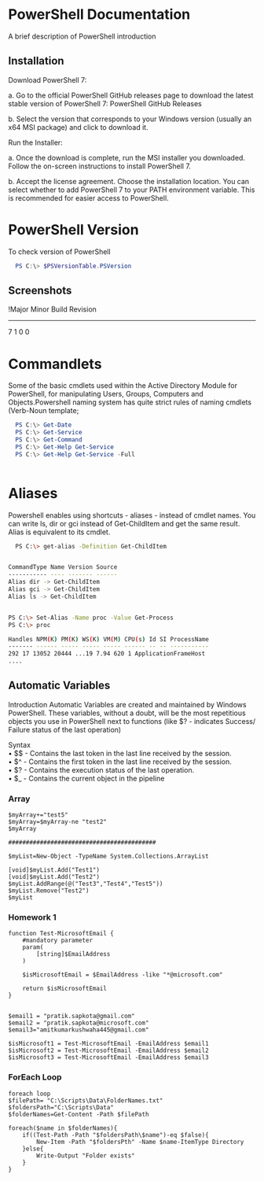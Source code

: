 
# PowerShell Documentation

A brief description of PowerShell introduction


## Installation

Download PowerShell 7:

a. Go to the official PowerShell GitHub releases page to download the latest stable version of PowerShell 7: PowerShell GitHub Releases

b. Select the version that corresponds to your Windows version (usually an x64 MSI package) and click to download it.

Run the Installer:

a. Once the download is complete, run the MSI installer you downloaded. Follow the on-screen instructions to install PowerShell 7.

b. Accept the license agreement.
Choose the installation location.
You can select whether to add PowerShell 7 to your PATH environment variable. This is recommended for easier access to PowerShell.

# PowerShell Version


To check version of PowerShell

```powershell
  PS C:\> $PSVersionTable.PSVersion
```


## Screenshots

!Major  Minor  Build  Revision
-----  -----  -----  --------
7      1      0      0

# Commandlets

Some of the basic cmdlets used within the Active Directory Module for PowerShell, for manipulating Users, Groups, Computers and Objects.Powershell naming system has quite strict rules of naming cmdlets (Verb-Noun template;

```powershell
  PS C:\> Get-Date
  PS C:\> Get-Service
  PS C:\> Get-Command
  PS C:\> Get-Help Get-Service 
  PS C:\> Get-Help Get-Service -Full
 
```
# Aliases
Powershell enables using shortcuts - aliases - instead of cmdlet names.
You can write ls, dir or gci instead of Get-ChildItem and get the same result. Alias is equivalent to
its cmdlet.
```bash
  PS C:\> get-alias -Definition Get-ChildItem


CommandType Name Version Source
----------- ---- ------- ------
Alias dir -> Get-ChildItem
Alias gci -> Get-ChildItem
Alias ls -> Get-ChildItem


PS C:\> Set-Alias -Name proc -Value Get-Process
PS C:\> proc

Handles NPM(K) PM(K) WS(K) VM(M) CPU(s) Id SI ProcessName
------- ------ ----- ----- ----- ------ -- -- -----------
292 17 13052 20444 ...19 7.94 620 1 ApplicationFrameHost
....
```
## Automatic Variables
Introduction
Automatic Variables are created and maintained by Windows PowerShell.  These variables, without a doubt, will be the most
repetitious objects you use in PowerShell next to functions (like $? - indicates Success/ Failure
status of the last operation)

Syntax  
• $$ - Contains the last token in the last line received by the session.    
• $^ - Contains the first token in the last line received by the session.   
• $? - Contains the execution status of the last operation.     
• $_ - Contains the current object in the pipeline

### Array

```
$myArray+="test5"
$myArray=$myArray-ne "test2"
$myArray

##########################################

$myList=New-Object -TypeName System.Collections.ArrayList

[void]$myList.Add("Test1")
[void]$myList.Add("Test2")
$myList.AddRange(@("Test3","Test4","Test5"))
$myList.Remove("Test2")
$myList

```

### Homework 1

```
function Test-MicrosoftEmail {
    #mandatory parameter
    param(
        [string]$EmailAddress
    )

    $isMicrosoftEmail = $EmailAddress -like "*@microsoft.com"

    return $isMicrosoftEmail
}


$email1 = "pratik.sapkota@gmail.com"
$email2 = "pratik.sapkota@microsoft.com"
$email3="amitkumarkushwaha445@gmail.com"

$isMicrosoft1 = Test-MicrosoftEmail -EmailAddress $email1
$isMicrosoft2 = Test-MicrosoftEmail -EmailAddress $email2
$isMicrosoft3 = Test-MicrosoftEmail -EmailAddress $email3

```


### ForEach Loop

```
foreach loop
$filePath= "C:\Scripts\Data\FolderNames.txt"
$foldersPath="C:\Scripts\Data"
$folderNames=Get-Content -Path $filePath

foreach($name in $folderNames){
    if((Test-Path -Path "$foldersPath\$name")-eq $false){
        New-Item -Path "$foldersPth" -Name $name-ItemType Directory
    }else{
        Write-Output "Folder exists"
    }
}
```
 








